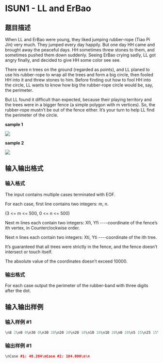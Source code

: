 # ISUN1 - LL and ErBao

## 题目描述

When LL and ErBao were young, they liked jumping rubber-rope (Tiao Pi Jin) very much. They jumped every day happily. But one day HH came and brought away the peaceful days. HH sometimes threw stones to them, and sometimes pushed them down suddenly. Seeing ErBao crying sadly, LL got angry finally, and decided to give HH some color see see.

There were n trees on the ground (regarded as points), and LL planed to use his rubber-rope to wrap all the trees and form a big circle, then fooled HH into it and threw stones to him. Before finding out how to fool HH into the circle, LL wants to know how big the rubber-rope circle would be, say, the perimeter.

But LL found it difficult than expected, because their playing territory and the trees were in a bigger fence (a simple polygon with m vertices). So, the rubber-rope mustn’t be out of the fence either. It’s your turn to help LL find the perimeter of the circle.

**sample 1**

![](https://cdn.luogu.com.cn/upload/vjudge_pic/SP5637/39b639d0193a3d178ca1285a53663c027e513f1e.png)

**sample 2**

![](https://cdn.luogu.com.cn/upload/vjudge_pic/SP5637/df9f26cc2448761e9c4e39c266a3795cde74724f.png)

## 输入输出格式

### 输入格式

The input contains multiple cases terminated with EOF.

For each case, first line contains two integers: m, n.

(3 <= m <= 500, 0 <= n <= 500)

Next m lines each contain two integers: Xfi, Yfi ----coordinate of the fence’s ith vertex, in Counterclockwise order.

Next n lines each contain two integers: Xti, Yti ----coordinate of the ith tree.

It’s guaranteed that all trees were strictly in the fence, and the fence doesn’t intersect or touch itself.

The absolute value of the coordinates doesn’t exceed 10000.

### 输出格式

For each case output the perimeter of the rubber-band with three digits after the dot.

## 输入输出样例

### 输入样例 #1

```cpp
\n8 2\n0 0\n30 0\n30 20\n20 20\n20 10\n10 10\n10 20\n0 20\n5 15\n25 15\n\n12 5\n5 5\n5 20\n-5 20\n-5 5\n-20 5\n-20 -5\n-5 -5\n-5 -20\n5 -20\n5 -5\n20 -5\n20 5\n0 0\n0 17\n0 -17\n17 0\n-17 0\n\n
```


### 输出样例 #1

```cpp
\nCase #1: 48.284\nCase #2: 104.000\n\n
```


